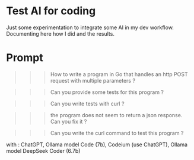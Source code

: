 # Test AI for coding

Just some experimentation to integrate some AI in my dev workflow.
Documenting here how I did and the results.

# Prompt

>>> How to write a program in Go that handles an http POST request with multiple parameters ?

>>> Can you provide some tests for this program ?

>>> Can you write tests with curl ?

>>> the program does not seem to return a json response. Can you fix it ?

>>> Can you write the curl command to test this program ?

with : ChatGPT, Ollama model Code (7b), Codeium (use ChatGPT), Ollama model DeepSeek Coder (6.7b) 
